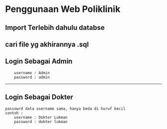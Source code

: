 # **Penggunaan Web Poliklinik**


## **Import Terlebih dahulu databse**
cari file yg akhirannya .sql
---

## **Login Sebagai Admin**
```
    username : Admin
    password : admin
```
---

## **Login Sebagai Dokter**

```
passowrd data username sama, hanya beda di huruf kecil
contoh :
    username : Dokter Lukman
    password : dokter lukman
```